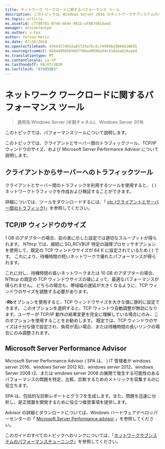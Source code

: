 ```yaml
---
title: ネットワーク ワークロードに関するパフォーマンス ツール
description: このトピックは、Windows Server 2016 のネットワークサブシステムのパフォーマンスチューニングガイドに含まれています。
ms.topic: article
ms.assetid: c7789781-87e8-464e-981b-af887d01badd
manager: dcscontentpm
ms.author: v-tea
author: Teresa-Motiv
ms.date: 07/16/2018
ms.openlocfilehash: 4344357db92a65725a7bcdc749966d3889d20695
ms.sourcegitcommit: 68444968565667f86ee0586ed4c43da4ab24aaed
ms.translationtype: MT
ms.contentlocale: ja-JP
ms.lasthandoff: 08/07/2020
ms.locfileid: "87995083"
---
```

# <a name="performance-tools-for-network-workloads"></a>ネットワーク ワークロードに関するパフォーマンス ツール

>適用先:Windows Server (半期チャネル)、Windows Server 2016

このトピックでは、パフォーマンスツールについて説明します。

このトピックでは、クライアントとサーバー間のトラフィックツール、TCP/IP ウィンドウのサイズ、および Microsoft Server Performance Advisor について説明します。

##  <a name="client-to-server-traffic-tool"></a><a name="bkmk_tuning"></a>クライアントからサーバーへのトラフィックツール

クライアントとサーバー間のトラフィックを利用するツールを使用すると、 \( \) ネットワークトラフィックを作成および検証することができます。

詳細については、ツールをダウンロードするには、「 [ctc (クライアントとサーバー間のトラフィック)](https://github.com/Microsoft/ctsTraffic)」を参照してください。

##  <a name="tcpip-window-size"></a><a name="bkmk_size"></a>TCP/IP ウィンドウのサイズ

1 GB のアダプターの場合、前の表に示した設定では適切なスループットが得られます。 NTttcp では、接続に SO_RCVBUF 特定の論理プロセッサオプションを使用して、既定の TCP ウィンドウサイズが 64 K に設定されているため \( \) です。 これにより、待機時間の短いネットワークで優れたパフォーマンスが得られます。

これに対し、待機時間の長いネットワークまたは 10 GB のアダプターの場合、NTttcp の既定の TCP ウィンドウサイズの値によって、最適なパフォーマンスが得られません。 どちらの場合も、帯域幅の遅延が大きくなるように、TCP ウィンドウのサイズを調整する必要があります。

**-Rb**オプションを使用すると、TCP ウィンドウサイズを大きな値に静的に設定できます。 このオプションを選択すると、TCP ウィンドウ自動調整が無効になります。ユーザーが TCP/IP 動作の結果変更を完全に理解している場合にのみ、このオプションを使用することをお勧めします。 既定では、TCP ウィンドウのサイズは十分な値で設定され、負荷が高い場合、または待機時間の長いリンクの場合にのみ調整されます。

##  <a name="microsoft-server-performance-advisor"></a><a name="bkmk_advisor"></a>Microsoft Server Performance Advisor

Microsoft Server Performance Advisor \( SPA は、 \) IT 管理者が windows server 2016、windows Server 2012 R2、windows server 2012、windows Server 2008 r2、または windows server 2008 の展開で発生する可能性のあるパフォーマンスの問題を特定、比較、診断するためのメトリックを収集するのに役立ちます。

SPA は、包括的な診断レポートとグラフを生成します。また、問題を迅速に分析し、是正措置を開発するために役立つ推奨事項を提供します。

 Advisor の詳細とダウンロードについては、Windows ハードウェアデベロッパーセンターの「 [Microsoft Server Performance advisor](/previous-versions/dn481522(v=vs.85)) 」を参照してください。

このガイドのすべてのトピックへのリンクについては、「[ネットワークサブシステムのパフォーマンスチューニング](net-sub-performance-top.md)」を参照してください。